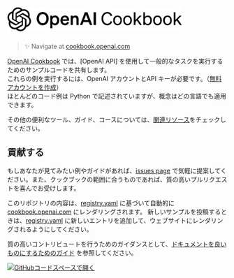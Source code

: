 <a href="https://cookbook.openai.com" target="_blank">
  <picture>
    <source media="(prefers-color-scheme: dark)" srcset="/images/openai-cookbook-white.png" style="max-width: 100%; width: 400px; margin-bottom: 20px">
    <img alt="OpenAI Cookbook Logo" src="/images/openai-cookbook.png" width="400px">
  </picture>
</a>

<h3></h3>

> ✨ Navigate at [cookbook.openai.com](https://cookbook.openai.com)

[OpenAI Cookbook](https://github.com/openai/openai-cookbook) では、[OpenAI API] を使用して一般的なタスクを実行するためのサンプルコードを共有します。  
これらの例を実行するには、OpenAI アカウントとAPI キーが必要です。（[無料アカウントを作成](https://beta.openai.com/signup)）  
ほとんどのコード例は Python で記述されていますが、概念はどの言語でも適用できます。

その他の便利なツール、ガイド、コースについては、[関連リソース](https://cookbook.openai.com/related_resources)をチェックしてください。

## 貢献する

もしあなたが見てみたい例やガイドがあれば、[issues page](https://github.com/openai/openai-cookbook/issues) で気軽に提案してください。また、クックブックの範囲に合うものであれば、質の高いプルリクエストを喜んでお受けします。

このリポジトリの内容は、[registry.yaml](/registry.yaml) に基づいて自動的に [cookbook.openai.com](https://cookbook.openai.com) にレンダリングされます。
新しいサンプルを投稿するときは、[registry.yaml](/registry.yaml)  に新しいエントリを追加して、ウェブサイトにレンダリングされるようにしてください。

質の高いコントリビュートを行うためのガイダンスとして、[ドキュメントを良いものにするためのガイド](https://cookbook.openai.com/what_makes_documentation_good) を参照してください。

[![GitHubコードスペースで開く](https://github.com/codespaces/badge.svg)](https://github.com/codespaces/new?hide_repo_select=true&ref=main)
